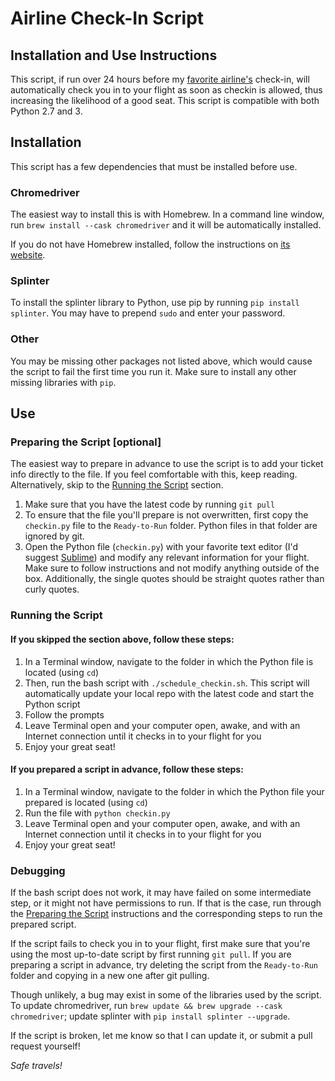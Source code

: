 # Airline Check-In Script
## Installation and Use Instructions

This script, if run over 24 hours before my [favorite airline's](https://www.southwest.com/) check-in, will automatically check you in to your flight as soon as checkin is allowed, thus increasing the likelihood of a good seat. This script is compatible with both Python 2.7 and 3.

## Installation
This script has a few dependencies that must be installed before use.

### Chromedriver
The easiest way to install this is with Homebrew. In a command line window, run `brew install --cask chromedriver` and it will be automatically installed.

If you do not have Homebrew installed, follow the instructions on [its website](https://brew.sh/ "Homebrew").

### Splinter
To install the splinter library to Python, use pip by running `pip install splinter`. You may have to prepend `sudo` and enter your password.

### Other
You may be missing other packages not listed above, which would cause the script to fail the first time you run it. Make sure to install any other missing libraries with `pip`.

## Use
### <a name="prepare"></a>Preparing the Script [optional]
The easiest way to prepare in advance to use the script is to add your ticket info directly to the file. If you feel comfortable with this, keep reading. Alternatively, skip to the [Running the Script](#run) section.

1. Make sure that you have the latest code by running `git pull`
2. To ensure that the file you'll prepare is not overwritten, first copy the `checkin.py` file to the `Ready-to-Run` folder. Python files in that folder are ignored by git.
3. Open the Python file (`checkin.py`) with your favorite text editor (I'd suggest [Sublime](https://www.sublimetext.com/ "Sublime Text")) and modify any relevant information for your flight. Make sure to follow instructions and not modify anything outside of the box. Additionally, the single quotes should be straight quotes rather than curly quotes.

### <a name="run"></a>Running the Script
#### If you skipped the section above, follow these steps:

1. In a Terminal window, navigate to the folder in which the Python file is located (using `cd`)
2. Then, run the bash script with `./schedule_checkin.sh`. This script will automatically update your local repo with the latest code and start the Python script
3. Follow the prompts
4. Leave Terminal open and your computer open, awake, and with an Internet connection until it checks in to your flight for you
5. Enjoy your great seat!

#### If you prepared a script in advance, follow these steps:

1. In a Terminal window, navigate to the folder in which the Python file your prepared is located (using `cd`)
2. Run the file with `python checkin.py`
3. Leave Terminal open and your computer open, awake, and with an Internet connection until it checks in to your flight for you
4. Enjoy your great seat!

### Debugging
If the bash script does not work, it may have failed on some intermediate step, or it might not have permissions to run. If that is the case, run through the [Preparing the Script](#prepare) instructions and the corresponding steps to run the prepared script.

If the script fails to check you in to your flight, first make sure that you're using the most up-to-date script by first running `git pull`. If you are preparing a script in advance, try deleting the script from the `Ready-to-Run` folder and copying in a new one after git pulling.

Though unlikely, a bug may exist in some of the libraries used by the script. To update chromedriver, run `brew update && brew upgrade --cask chromedriver`; update splinter with `pip install splinter --upgrade`.

If the script is broken, let me know so that I can update it, or submit a pull request yourself!

*Safe travels!*
